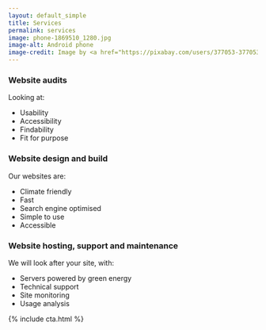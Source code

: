 ```yaml
---
layout: default_simple
title: Services
permalink: services
image: phone-1869510_1280.jpg
image-alt: Android phone
image-credit: Image by <a href="https://pixabay.com/users/377053-377053/?utm_source=link-attribution&utm_medium=referral&utm_campaign=image&utm_content=459196">377053</a> from <a href="https://pixabay.com//?utm_source=link-attribution&utm_medium=referral&utm_campaign=image&utm_content=459196">Pixabay</a>
---
```

### Website audits

Looking at:

- Usability
- Accessibility
- Findability
- Fit for purpose

### Website design and build

Our websites are:

- Climate friendly
- Fast
- Search engine optimised
- Simple to use
- Accessible

### Website hosting, support and maintenance

We will look after your site, with:

- Servers powered by green energy
- Technical support
- Site monitoring
- Usage analysis

{% include cta.html %}

